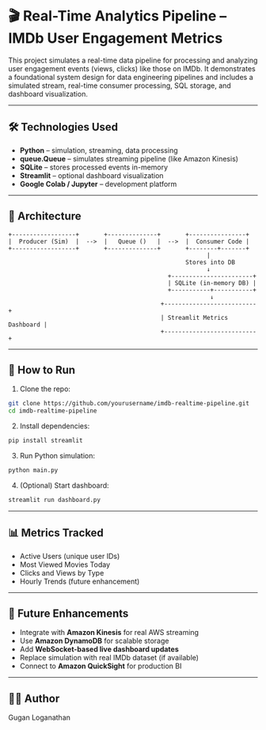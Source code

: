 
# 🎬 Real-Time Analytics Pipeline – IMDb User Engagement Metrics

This project simulates a real-time data pipeline for processing and analyzing user engagement events (views, clicks) like those on IMDb. It demonstrates a foundational system design for data engineering pipelines and includes a simulated stream, real-time consumer processing, SQL storage, and dashboard visualization.

---

## 🛠️ Technologies Used

- **Python** – simulation, streaming, data processing
- **queue.Queue** – simulates streaming pipeline (like Amazon Kinesis)
- **SQLite** – stores processed events in-memory
- **Streamlit** – optional dashboard visualization
- **Google Colab / Jupyter** – development platform

---

## 🧱 Architecture

```text
+------------------+       +--------------+       +----------------+
|  Producer (Sim)  |  -->  |   Queue ()   |  -->  |  Consumer Code |
+------------------+       +--------------+       +--------+-------+
                                                        |
                                                  Stores into DB
                                                        ↓
                                             +-----------------------+
                                             | SQLite (in-memory DB) |
                                             +-----------+-----------+
                                                         ↓
                                           +--------------------------+
                                           | Streamlit Metrics Dashboard |
                                           +--------------------------+
```

---

## 🚀 How to Run

1. Clone the repo:
```bash
git clone https://github.com/yourusername/imdb-realtime-pipeline.git
cd imdb-realtime-pipeline
```

2. Install dependencies:
```bash
pip install streamlit
```

3. Run Python simulation:
```bash
python main.py
```

4. (Optional) Start dashboard:
```bash
streamlit run dashboard.py
```

---

## 📊 Metrics Tracked

- Active Users (unique user IDs)
- Most Viewed Movies Today
- Clicks and Views by Type
- Hourly Trends (future enhancement)

---

## 🧠 Future Enhancements

- Integrate with **Amazon Kinesis** for real AWS streaming
- Use **Amazon DynamoDB** for scalable storage
- Add **WebSocket-based live dashboard updates**
- Replace simulation with real IMDb dataset (if available)
- Connect to **Amazon QuickSight** for production BI

---

## 👨‍💻 Author

Gugan Loganathan
